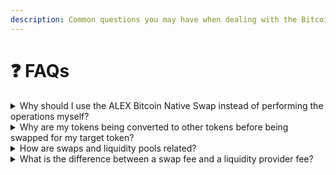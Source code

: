 ```yaml
---
description: Common questions you may have when dealing with the Bitcoin Native Swap.
---
```


# ❓ FAQs

<details>

<summary>Why should I use the ALEX Bitcoin Native Swap instead of performing the operations myself?</summary>

The Bitcoin Native Swap on ALEX simplifies the process of swapping tokens, since it performs the swap in one simple operation instead of requiring you to interact with multiple wallets, networks, or contracts. The main benefit of the **Bitcoin Native Swap** on ALEX is that it ensures you won't miss the chance of executing a transaction at your desired exchange rate. Since the swap is performed automatically, you don't have to worry about price fluctuations that may occur if you perform the operation manually. Besides, ALEX’s optimization algorithms reduce unnecessary fees and improve the overall value of your swap.

</details>

<details>

<summary>Why are my tokens being converted to other tokens before being swapped for my target token?</summary>

The ALEX Bitcoin Native Swap may use intermediate tokens to complete the exchange because it is designed to find the most optimal route for the swap. Sometimes fees are lower between some token pairs over others or your rate can be improved by splitting the swap into smaller steps. The route, as well as the fee, will always be displayed before your transaction is confirmed.

</details>

<details>

<summary>How are swaps and liquidity pools related?</summary>

When you perform a swap on ALEX, you are interacting with liquidity pools. Each pool contains two tokens, which makes it possible to exchange one for the other. Besides, the exchange rate of the swap is determined by the price of the tokens in the pool via an Automated Market Maker (AMM). 

</details>

<details>

<summary>What is the difference between a swap fee and a liquidity provider fee?</summary>

The liquidity provider fee is the amount paid by the user to the liquidity providers of the pool that is being used for the swap. The swap fee, in this case, refers to the fee that is being distributed to the ALEX Lab Platform for facillitating the exchange.

</details>